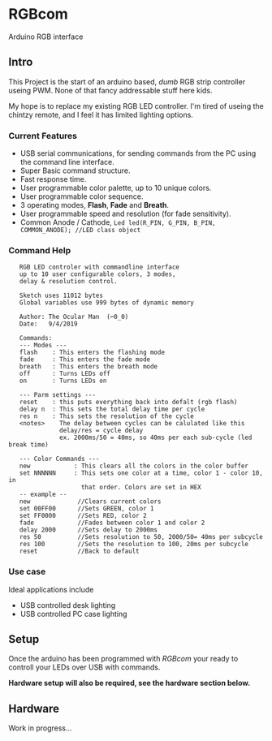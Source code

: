 # RGBcom
 Arduino RGB interface

## Intro
 This Project is the start of an arduino based, *dumb* RGB strip controller useing PWM.
 None of that fancy addressable stuff here kids.
 
 My hope is to replace my existing RGB LED controller. I'm tired of useing the chintzy remote,
 and I feel it has limited lighting options.
 
### Current Features 
 - USB serial communications, for sending commands from the PC using the command line interface.
 - Super Basic command structure.
 - Fast response time.
 - User programmable color palette, up to 10 unique colors.
 - User programmable color sequence.
 - 3 operating modes, **Flash**, **Fade** and **Breath**.
 - User programmable speed and resolution (for fade sensitivity).
 - Common Anode / Cathode, ```Led led(R_PIN, G_PIN, B_PIN, COMMON_ANODE); //LED class object```
 
### Command Help
```
   RGB LED controler with commandline interface
   up to 10 user configurable colors, 3 modes,
   delay & resolution control.

   Sketch uses 11012 bytes
   Global variables use 999 bytes of dynamic memory

   Author: The Ocular Man  (⌐0_0)
   Date:   9/4/2019

   Commands:
   --- Modes ---
   flash    : This enters the flashing mode
   fade     : This enters the fade mode
   breath   : This enters the breath mode
   off      : Turns LEDs off
   on       : Turns LEDs on

   --- Parm settings ---
   reset    : this puts everything back into defalt (rgb flash)
   delay n  : This sets the total delay time per cycle
   res n    : This sets the resolution of the cycle
   <notes>    The delay between cycles can be calulated like this
              delay/res = cycle delay
              ex. 2000ms/50 = 40ms, so 40ms per each sub-cycle (led break time)

   --- Color Commands ---
   new            : This clears all the colors in the color buffer
   set NNNNNN     : This sets one color at a time, color 1 - color 10, in
                    that order. Colors are set in HEX
   -- example --
   new			   //Clears current colors
   set 00FF00      //Sets GREEN, color 1
   set FF0000      //Sets RED, color 2
   fade            //Fades between color 1 and color 2
   delay 2000      //Sets delay to 2000ms
   res 50          //Sets resolution to 50, 2000/50= 40ms per subcycle
   res 100         //Sets the resolution to 100, 20ms per subcycle
   reset           //Back to default
```

### Use case
 Ideal applications include
 
 - USB controlled desk lighting
 - USB controlled PC case lighting

## Setup
 Once the arduino has been programmed with *RGBcom* your ready to controll your LEDs over USB with commands.
 
 **Hardware setup will also be required, see the hardware section below.**


## Hardware
 Work in progress...
 